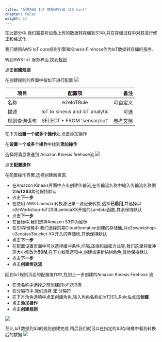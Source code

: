 ```yaml
---
title: "配置AWS IoT 数据转存储 (20 min)"
chapter: false
weight: 22
---
```

在此部分中,我们需要将设备上传的数据转存储到S3中,并在存储过程中对其进行修正和格式化.

我们使用AWS IoT core规则引擎和Kinesis Firehose作为IoT数据转存储的服务.

转到AWS IoT 服务界面,找到[规则](https://us-east-1.console.aws.amazon.com/iot/home?region=us-east-1#/rulehub)

点击**创建规则**

在创建规则的界面中按如下进行配置
![](/images/IoT/iotcreaterule.png)

| 项目 | 配置项 | 备注 |
| ----- | :-: | ---: |
| 名称    | e2eIoTRule  | 可自定义  |
| 描述    | IoT to kinesis and IoT analytic |  可选 |
| 规则查询语句    | SELECT * FROM 'sensor/out' |[参考文档](https://docs.aws.amazon.com/console/iot/iot-sql-reference)|

在下方**设置一个或多个操作**处,点击添加操作

在**设置一个或多个操作**中找到**添加操作**

选择将消息发送到 Amazon Kinesis firehose流
![](/images/IoT/rule1.png)

点击**配置操作**

在配置操作界面,选择创建新资源.

- 在Amazon Kinesis界面中点击创建传输流,在传输流名称中输入传输流名称例如**IoT2S3**其他保持默认
- 点击**下一步**
- 在使用 AWS Lambda 转换源记录--源记录转换,选择**已启用**,并选择以e2eWorkshop-IoT2S3LambdaXX开始的Lambda函数,其余保持默认
- 点击**下一步**
- 在目标中,我们选择Amazon S3作为目标
- 在S3存储桶中 我们选择前期Cloudformation创建的存储桶,以e2eworkshop-e2edatas3bucket-XX开头的存储桶,其他保持默认
- 点击**下一步**
- 在配置设置页面中可以选择缓冲条件,间隔,压缩和加密方式等,我们这里将缓冲区大小修改为**50M**,在下方权限选项中,创建或更新IAM角色,其他保持默认
- 点击**下一步**
- 点击**创建传送流**

回到IoT规则页面的配置操作中,找到上一步创建的Amazon Kinesis Firehose 流
- 在流名称中选择之前创建的IoT2S3流
- 在分隔符中,我们选择 **无** 分隔符
- 在下方角色选项中点击创建角色,输入角色名称如IoT2S3_Role后点击**创建**
- 点击**添加操作**
- 点击**创建规则**

![](/images/IoT/rule2.png)

至此,IoT数据到S3的规则创建完成.稍后我们就可以在指定的S3存储桶中看到转换后的数据
![](/images/IoT/s3data.png)







 

